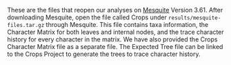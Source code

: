 These are the files that reopen our analyses on [Mesquite](https://www.mesquiteproject.org/) Version 3.61. 
After downloading Mesquite, open the file called Crops under `results/mesquite-files.tar.gz` through Mesquite. 
This file contains taxa information, the Character Matrix for both leaves and internal nodes, and the trace character history for every character in the matrix. 
We have also provided the Crops Character Matrix file as a separate file. 
The Expected Tree file can be linked to the Crops Project to generate the trees to trace character history. 
